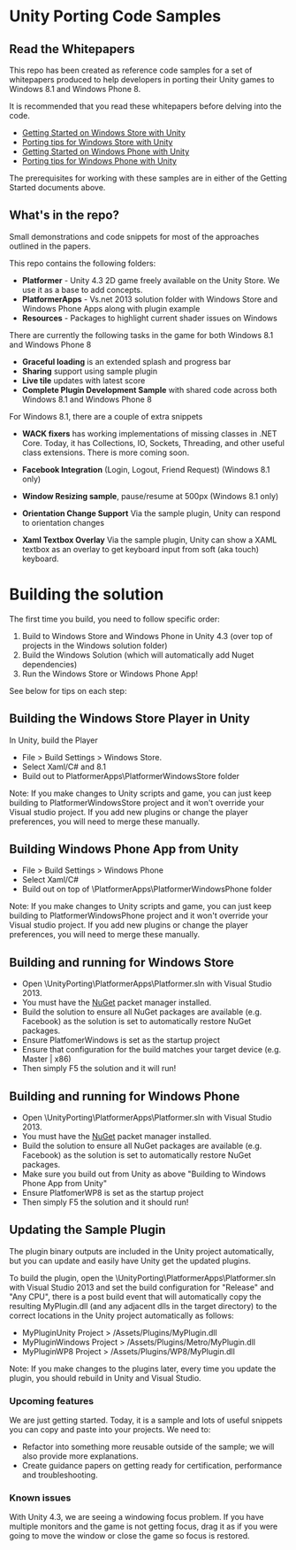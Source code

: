 # Unity Porting Code Samples

## Read the Whitepapers

This repo has been created as reference code samples for a set of whitepapers produced to help developers in 
porting their Unity games to Windows 8.1 and Windows Phone 8.

It is recommended that you read these whitepapers before delving into the code.

- [Getting Started on Windows Store with Unity](http://aka.ms/unityWinStoreStart)
- [Porting tips for Windows Store with Unity](http://aka.ms/unityWinStoreTips)
- [Getting Started on Windows Phone with Unity](http://aka.ms/unitywpstart)
- [Porting tips for Windows Phone with Unity](http://aka.ms/unityWPTips)


The prerequisites for working with these samples are in either of the Getting Started documents above. 

## What's in the repo?

Small demonstrations and code snippets for most of the approaches outlined in the papers.  

This repo contains the following folders:

-  **Platformer** - Unity 4.3 2D game freely available on the Unity Store. We use it as a base to add concepts. 
-  **PlatformerApps** - Vs.net 2013 solution folder with Windows Store and Windows Phone Apps along with plugin example
-  **Resources** -  Packages to highlight current shader issues on Windows


There are currently the following tasks in the game for both Windows 8.1 and Windows Phone 8

- **Graceful loading** is an extended splash and progress bar
- **Sharing** support using sample plugin
- **Live tile** updates with latest score
- **Complete Plugin Development Sample** with shared code across both Windows 8.1 and Windows Phone 8

For Windows 8.1, there are a couple of extra snippets 

- **WACK fixers** has working implementations of missing classes in .NET Core. Today, it has Collections, IO, Sockets, Threading, and other useful class extensions. There is more coming soon. 
- **Facebook Integration** (Login, Logout, Friend Request) (Windows 8.1 only)

- **Window Resizing sample**, pause/resume at 500px (Windows 8.1 only)

- **Orientation Change Support** Via the sample plugin, Unity can respond to orientation changes
- **Xaml Textbox Overlay** Via the sample plugin, Unity can show a XAML textbox as an overlay to get keyboard input from soft (aka touch) keyboard.  


# Building the solution #

The first time you build, you need to follow specific order:

1. Build to Windows Store and Windows Phone in Unity 4.3 (over top of projects in the Windows solution folder)
2. Build the Windows Solution (which will automatically add Nuget dependencies)
3. Run the Windows Store or Windows Phone App!

See below for tips on each step:  

## Building the Windows Store Player in Unity 

In Unity, build the Player 

- File > Build Settings > Windows Store. 
- Select Xaml/C# and 8.1
- Build out to PlatformerApps\PlatformerWindowsStore folder

Note: If you make changes to Unity scripts and game, you can just keep building to PlatformerWindowsStore project and it won't override your Visual studio project. 
If you  add new plugins or change the player preferences, you will need to merge these manually.    

## Building Windows Phone App from Unity

- File > Build Settings > Windows Phone
- Select Xaml/C# 
- Build out on top of \PlatformerApps\PlatformerWindowsPhone folder

Note: If you make changes to Unity scripts and game, you can just keep building to PlatformerWindowsPhone project and it won't override your Visual studio project. 
If you  add new plugins or change the player preferences, you will need to merge these manually.  


## Building and running for Windows Store

- Open \UnityPorting\PlatformerApps\Platformer.sln with Visual Studio 2013. 
- You must have the [NuGet](http://www.nuget.org/) packet manager installed.<br/>
- Build the solution to ensure all NuGet packages are available (e.g. Facebook) as the solution is set to automatically restore NuGet packages.
- Ensure PlatfomerWindows is set as the startup project
- Ensure that configuration for the build matches your target device (e.g. Master | x86)
- Then simply F5 the solution and it will run!

## Building and running for Windows Phone


- Open \UnityPorting\PlatformerApps\Platformer.sln with Visual Studio 2013. 
- You must have the [NuGet](http://www.nuget.org/) packet manager installed.<br/>
- Build the solution to ensure all NuGet packages are available (e.g. Facebook) as the solution is set to automatically restore NuGet packages.
- Make sure you build out from Unity as above "Building to Windows Phone App from Unity"
- Ensure PlatfomerWP8 is set as the startup project
- Then simply F5 the solution and it should run!

## Updating the Sample Plugin

The plugin binary outputs are included in the Unity project automatically, but you can update and easily have Unity get the updated plugins.

To build the plugin, open the \UnityPorting\PlatformerApps\Platformer.sln with Visual Studio 2013 
and set the build configuration for "Release" and "Any CPU", there is a post build event that will automatically copy the resulting MyPlugin.dll (and any adjacent dlls in the target directory) to the correct locations in the Unity project automatically as follows:

- MyPluginUnity Project > /Assets/Plugins/MyPlugin.dll 
- MyPluginWindows Project > /Assets/Plugins/Metro/MyPlugin.dll
- MyPluginWP8 Project > /Assets/Plugins/WP8/MyPlugin.dll

Note: If you make changes to the plugins later, every time you update the plugin, you should rebuild in Unity and Visual Studio. 

### Upcoming features  ###
We are just getting started. Today, it is a sample and lots of useful snippets you can copy and paste into your projects.  We need  to: 
- Refactor into something more reusable outside of the sample; we will also provide more explanations.   
- Create guidance papers on getting ready for certification, performance and troubleshooting.  

### Known issues ###

With Unity 4.3, we are seeing a windowing focus problem. If you have multiple monitors and the game is not getting focus, drag it as if you were going to move the window or close the game so focus is restored.  
